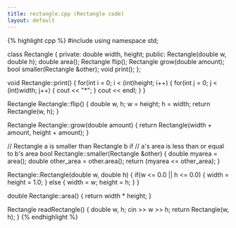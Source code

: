 ```yaml
---
title: rectangle.cpp (Rectangle code)
layout: default
---
```


{% highlight cpp %}
#include <iostream>
using namespace std;

class Rectangle
{
private:
    double width, height;
public:
    Rectangle(double w, double h);
    double area();
    Rectangle flip();
    Rectangle grow(double amount);
    bool smaller(Rectangle &other);
    void print();
};

void Rectangle::print()
{
    for(int i = 0; i < (int)height; i++)
    {
        for(int j = 0; j < (int)width; j++)
        {
            cout << "*";
        }
        cout << endl;
    }
}

Rectangle Rectangle::flip()
{
    double w, h;
    w = height;
    h = width;
    return Rectangle(w, h);
}

Rectangle Rectangle::grow(double amount)
{
    return Rectangle(width + amount, height + amount);
}

// Rectangle a is smaller than Rectangle b if
// a's area is less than or equal to b's area
bool Rectangle::smaller(Rectangle &other)
{
    double myarea = area();
    double other_area = other.area();
    return (myarea <= other_area);
}

Rectangle::Rectangle(double w, double h)
{
    if(w <= 0.0 || h <= 0.0)
    {
        width = height = 1.0;
    }
    else
    {
        width = w;
        height = h;
    }
}

double Rectangle::area()
{
    return width * height;
}


Rectangle readRectangle()
{
    double w, h;
    cin >> w >> h;
    return Rectangle(w, h);
}
{% endhighlight %}
